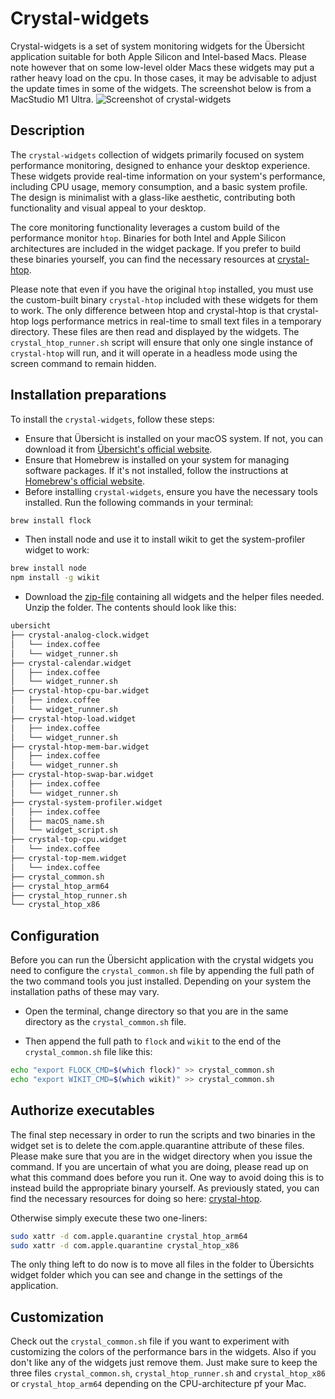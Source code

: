 # Crystal-widgets

 Crystal-widgets is a set of system monitoring widgets for the Übersicht application suitable for both Apple Silicon and Intel-based Macs. Please note however that on some low-level older Macs these widgets may put a rather heavy load on the cpu. In those cases, it may be advisable to adjust the update times in some of the widgets.
The screenshot below is from a MacStudio M1 Ultra.
![Screenshot of crystal-widgets](https://github.com/locupleto/crystal-widgets/blob/main/Screenshot.png?raw=true)

## Description

The `crystal-widgets` collection of widgets primarily focused on system performance monitoring, designed to enhance your desktop experience. These widgets provide real-time information on your system's performance, including CPU usage, memory consumption, and a basic system profile. The design is minimalist with a glass-like aesthetic, contributing both functionality and visual appeal to your desktop.

The core monitoring functionality leverages a custom build of the performance monitor `htop`. Binaries for both Intel and Apple Silicon architectures are included in the widget package. If you prefer to build these binaries yourself, you can find the necessary resources at [crystal-htop](https://github.com/locupleto/crystal-htop).

Please note that even if you have the original `htop` installed, you must use the custom-built binary `crystal-htop` included with these widgets for them to work. The only difference between htop and crystal-htop is that crystal-htop logs performance metrics in real-time to small text files in a temporary directory. These files are then read and displayed by the widgets. The `crystal_htop_runner.sh` script will ensure that only one single instance of `crystal-htop` will run, and it will operate in a headless mode using the screen command to remain hidden.

## Installation preparations

To install the `crystal-widgets`, follow these steps:

- Ensure that Übersicht is installed on your macOS system. If not, you can download it from [Übersicht's official website](http://tracesof.net/uebersicht/).
- Ensure that Homebrew is installed on your system for managing software packages. If it's not installed, follow the instructions at [Homebrew's official website](https://brew.sh/).
- Before installing `crystal-widgets`, ensure you have the necessary tools installed. Run the following commands in your terminal:

```bash
brew install flock
```
- Then install node and use it to install wikit to get the system-profiler widget to work:

```bash
brew install node
npm install -g wikit
```

- Download the [zip-file](https://github.com/locupleto/crystal-widgets/blob/main/crystal-widgets.zip) containing all widgets and the helper files needed. Unzip the folder. The contents should look like this:

```bash
ubersicht
├── crystal-analog-clock.widget
│   └── index.coffee
│   └── widget_runner.sh
├── crystal-calendar.widget
│   ├── index.coffee
│   └── widget_runner.sh
├── crystal-htop-cpu-bar.widget
│   ├── index.coffee
│   └── widget_runner.sh
├── crystal-htop-load.widget
│   ├── index.coffee
│   └── widget_runner.sh
├── crystal-htop-mem-bar.widget
│   ├── index.coffee
│   └── widget_runner.sh
├── crystal-htop-swap-bar.widget
│   ├── index.coffee
│   └── widget_runner.sh
├── crystal-system-profiler.widget
│   ├── index.coffee
│   ├── macOS_name.sh
│   └── widget_script.sh
├── crystal-top-cpu.widget
│   └── index.coffee
├── crystal-top-mem.widget
│   └── index.coffee
├── crystal_common.sh
├── crystal_htop_arm64
├── crystal_htop_runner.sh
└── crystal_htop_x86
```

## Configuration

Before you can run the Übersicht application with the crystal widgets you need to configure the `crystal_common.sh` file by appending the full path of the two command tools you just installed. Depending on your system the installation paths of these may vary. 

- Open the terminal, change directory so that you are in the same directory as the  `crystal_common.sh` file.

- Then append the full path to `flock` and `wikit` to the end of the `crystal_common.sh` file like this:

```bash
echo "export FLOCK_CMD=$(which flock)" >> crystal_common.sh
echo "export WIKIT_CMD=$(which wikit)" >> crystal_common.sh
```

## Authorize executables

The final step necessary in order to run the scripts and two binaries in the widget set is to delete the com.apple.quarantine attribute of these files. Please make sure that you are in the widget directory when you issue the command. If you are uncertain of what you are doing, please read up on what this command does before you run it. One way to avoid doing this is to instead build the appropriate binary yourself. As previously stated, you can find the necessary resources for doing so here: [crystal-htop](https://github.com/locupleto/crystal-htop).

Otherwise simply execute these two one-liners:

```bash
sudo xattr -d com.apple.quarantine crystal_htop_arm64
sudo xattr -d com.apple.quarantine crystal_htop_x86
```

The only thing left to do now is to move all files in the folder to Übersichts widget folder which you can see and change in the settings of the application.

## Customization

Check out the `crystal_common.sh` file if you want to experiment with customizing the colors of the performance bars in the widgets. Also if you don't like any of the widgets just remove them. Just make sure to keep the three files `crystal_common.sh`, `crystal_htop_runner.sh` and `crystal_htop_x86` or `crystal_htop_arm64` depending on the CPU-architecture pf your Mac.

